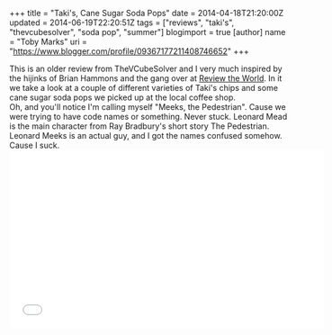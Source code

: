 +++
title = "Taki's, Cane Sugar Soda Pops"
date = 2014-04-18T21:20:00Z
updated = 2014-06-19T22:20:51Z
tags = ["reviews", "taki's", "thevcubesolver", "soda pop", "summer"]
blogimport = true 
[author]
	name = "Toby Marks"
	uri = "https://www.blogger.com/profile/09367177211408746652"
+++

<span style="font-family: inherit;">This is an older review from TheVCubeSolver and I very much inspired by the hijinks of Brian Hammons and the gang over at <a href="http://reviewtheworld.com/">Review the World</a>. In it we take a look at a couple of different varieties of Taki's chips and some cane sugar soda pops we picked up at the local coffee shop.  </span><br /><span style="font-family: inherit;">Oh, and you'll notice I'm calling myself "Meeks, the Pedestrian". Cause we were trying to have code names or something. Never stuck. Leonard Mead is the main character from Ray Bradbury's short story The Pedestrian. Leonard Meeks is an actual guy, and I got the names confused somehow. Cause I suck.  </span><br /><span style="font-family: inherit;"><iframe allowfullscreen="" frameborder="0" height="315" src="//www.youtube.com/embed/0luO86BwwUo" width="560"></iframe></span><br /><br />
